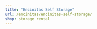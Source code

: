 ```yaml
---
title: "Encinitas Self Storage"
url: /encinitas/encinitas-self-storage/
shop: storage rental
---
```

